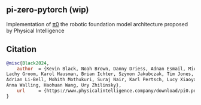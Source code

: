 ## pi-zero-pytorch (wip)

Implementation of <a href="https://www.physicalintelligence.company/blog/pi0">π0</a> the robotic foundation model architecture proposed by Physical Intelligence

## Citation

```bibtex
@misc{Black2024,
    author  = {Kevin Black, Noah Brown, Danny Driess, Adnan Esmail, Michael Equi, Chelsea Finn, Niccolo Fusai,
Lachy Groom, Karol Hausman, Brian Ichter, Szymon Jakubczak, Tim Jones, Liyiming Ke, Sergey Levine,
Adrian Li-Bell, Mohith Mothukuri, Suraj Nair, Karl Pertsch, Lucy Xiaoyang Shi, James Tanner, Quan Vuong,
Anna Walling, Haohuan Wang, Ury Zhilinsky},
    url     = {https://www.physicalintelligence.company/download/pi0.pdf}
}
```
